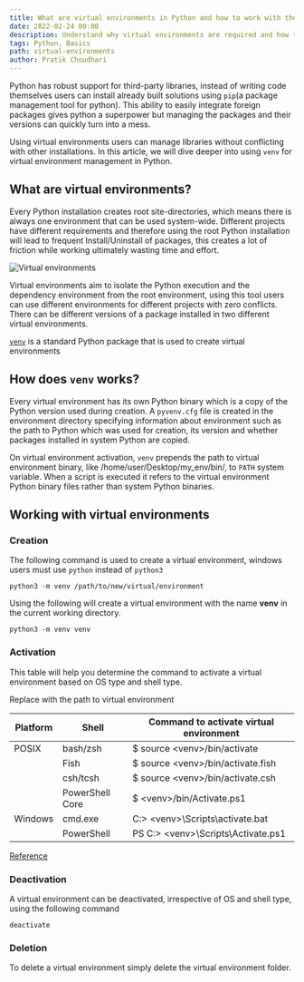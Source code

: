 ```yaml
---
title: What are virtual environments in Python and how to work with them
date: 2022-02-24 00:00
description: Understand why virtual environments are required and how to manage them.
tags: Python, Basics
path: virtual-environments
author: Pratik Choudhari
---
```


Python has robust support for third-party libraries, instead of writing code themselves users can install already built solutions using `pip`(a package management tool for python). This ability to easily integrate foreign packages gives python a superpower but managing the packages and their versions can quickly turn into a mess. 

Using virtual environments users can manage libraries without conflicting with other installations. In this article, we will dive deeper into using `venv` for virtual environment management in Python.

## What are virtual environments?

Every Python installation creates root site-directories, which means there is always one environment that can be used system-wide. Different projects have different requirements and therefore using the root Python installation will lead to frequent Install/Uninstall of packages, this creates a lot of friction while working ultimately wasting time and effort.

![Virtual environments](/images/2022-01-29-virtual-environments/venv.jpg)

Virtual environments aim to isolate the Python execution and the dependency environment from the root environment, using this tool users can use different environments for different projects with zero conflicts. There can be different versions of a package installed in two different virtual environments. 

[`venv`](https://docs.python.org/3/library/venv.html) is a standard Python package that is used to create virtual environments

## How does `venv` works?

Every virtual environment has its own Python binary which is a copy of the Python version used during creation. A `pyvenv.cfg` file is created in the environment directory specifying information about environment such as the path to Python which was used for creation, its version and whether packages installed in system Python are copied.
  
On virtual environment activation, `venv` prepends the path to virtual environment binary, like /home/user/Desktop/my_env/bin/,  to `PATH` system variable. When a script is executed it refers to the virtual environment Python binary files rather than system Python binaries.

## Working with virtual environments

### Creation

The following command is used to create a virtual environment, windows users must use `python` instead of `python3`
 
```console
python3 -m venv /path/to/new/virtual/environment
```

Using the following will create a virtual environment with the name **venv** in the current working directory.

```console
python3 -m venv venv
```

### Activation

This table will help you determine the command to activate a virtual environment based on OS type and shell type.

Replace **<venv>** with the path to virtual environment 

Platform | Shell | Command to activate virtual environment
--- | --- | ---
POSIX | bash/zsh | $ source \<venv>/bin/activate
‎ | Fish | $ source \<venv>/bin/activate.fish
‎ | csh/tcsh | $ source \<venv>/bin/activate.csh
‎ | PowerShell Core | $ \<venv>/bin/Activate.ps1
Windows | cmd.exe | C:\> \<venv>\Scripts\activate.bat
‎ | PowerShell | PS C:\> \<venv>\Scripts\Activate.ps1

[Reference](https://docs.python.org/3/library/venv.html)

### Deactivation

A virtual environment can be deactivated, irrespective of OS and shell type, using the following command

```console
deactivate
```

### Deletion

To delete a virtual environment simply delete the virtual environment folder.


